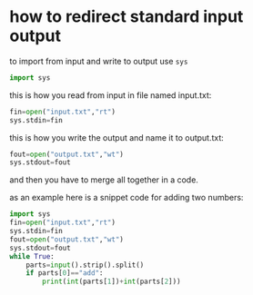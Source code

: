 # how to redirect standard input output
to import from input and write to output use `sys`
```python
import sys
```
this is how you read from input in file named input.txt:
```python
fin=open("input.txt","rt")
sys.stdin=fin
```
this is how you write the output and name it to output.txt:
```python
fout=open("output.txt","wt")
sys.stdout=fout
```
and then you have to merge all together in a code.

as an example here is a snippet code for adding two numbers:
```python
import sys
fin=open("input.txt","rt")
sys.stdin=fin
fout=open("output.txt","wt")
sys.stdout=fout
while True:
    parts=input().strip().split()
    if parts[0]=="add":
        print(int(parts[1])+int(parts[2]))
```